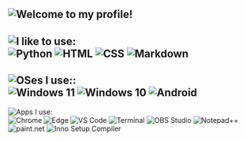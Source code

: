![Welcome to my profile!](https://readme-typing-svg.demolab.com?font=Quicksand&weight=700&size=40&duration=1&pause=1000&color=2E9728&vCenter=true&random=false&width=450&lines=Welcome+to+my+profile!)
---
![I like to use:](https://readme-typing-svg.demolab.com?font=Quicksand&weight=700&size=27&duration=1&pause=1000&color=2E972850&vCenter=true&random=false&width=450&lines=💻++I+like+to+use:)
<br>
![Python](https://img.shields.io/badge/Python-3776AB?style=for-the-badge&logo=python&logoColor=white) 
![HTML](https://img.shields.io/badge/HTML-239120?style=for-the-badge&logo=html5&logoColor=white) 
![CSS](https://img.shields.io/badge/CSS-f24a24?style=for-the-badge&logo=css3&logoColor=white) 
![Markdown](https://img.shields.io/badge/Markdown-212121?style=for-the-badge&logo=markdown&logoColor=white)
---
![OSes I use::](https://readme-typing-svg.demolab.com?font=Quicksand&weight=700&size=27&duration=1&pause=1000&color=5bab57&vCenter=true&random=false&width=455&lines=💿++OSes+I+use:)
<br>
![Windows 11](https://img.shields.io/badge/11%20Pro-252626?&logo=windows11&style=for-the-badge&logoColor=white&label=Windows&labelColor=1450b8) 
![Windows 10](https://img.shields.io/badge/10%20Pro-252626?style=for-the-badge&logo=windows10&logoColor=white&label=Windows&labelColor=0078D6) 
![Android](https://img.shields.io/badge/11-252626?style=for-the-badge&logo=android&logoColor=white&label=Android&labelColor=00a158)
---
![Apps I use:](https://readme-typing-svg.demolab.com?font=Quicksand&weight=700&size=27&duration=1&pause=1000&color=5bab57&vCenter=true&random=false&width=455&lines=🧩++Apps+I+use:)
<br>
![Chrome](https://img.shields.io/badge/Main%20Browser-252626?style=for-the-badge&logo=Google-chrome&logoColor=white&label=Chrome&labelColor=9e9c0b)
![Edge](https://img.shields.io/badge/Secondary%20Browser-252626?style=for-the-badge&logo=Microsoft-edge&logoColor=white&label=Edge&labelColor=0c9c5e)
![VS Code](https://img.shields.io/badge/Main%20IDE-252626.svg?style=for-the-badge&logo=visualstudiocode&logoColor=white&label=Visual%20Studio%20Code&labelColor=007ACC)
![Terminal](https://img.shields.io/badge/Terminal-252626?style=for-the-badge&logo=windows%20terminal&logoColor=white&label=Windows%20Terminal&labelColor=4D4D4D)
![OBS Studio](https://img.shields.io/badge/Screen%20recorder-252626?style=for-the-badge&logo=obsstudio&logoColor=white&label=OBS%20Studio&labelColor=101010)
![Notepad++](https://img.shields.io/badge/Text%20editor-252626.svg?style=for-the-badge&logo=notepad%2B%2B&logoColor=white&label=Notepad%2b%2b&labelColor=13692a)
![paint.net](https://img.shields.io/badge/Image%20editor-252626?style=for-the-badge&logoColor=white&label=paint.net&labelColor=410f8c)
![Inno Setup Compiler](https://img.shields.io/badge/Installer%20creator-252626?style=for-the-badge&logoColor=white&label=Inno%20Setup%20Compiler&labelColor=1489b8)
